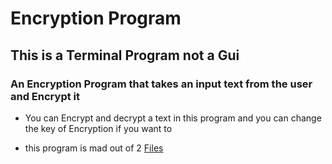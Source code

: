 # Encryption Program

## This is a Terminal Program not a Gui
### An Encryption Program that takes an input text from the user and Encrypt it
* You can Encrypt and decrypt a text in this program and you can change the key of Encryption if you want to

* this program is mad out of 2 [Files](https://github.com/kenpachi01011/Encryption_Program/tree/main/EncryptionProgram/src "Click here to Jump right to the code")
